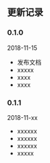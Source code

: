 ## 更新记录

### 0.1.0

2018-11-15

- 发布文档
- xxxxx
- xxxx
- xxxx

### 0.1.1

2018-11-xx

- xxxxxx
- xxxxxx
- xxxxxx
- xxxxx

